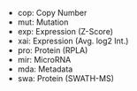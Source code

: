 * cop: Copy Number
* mut: Mutation
* exp: Expression (Z-Score)
* xai: Expression (Avg. log2 Int.)
* pro: Protein (RPLA)
* mir: MicroRNA
* mda: Metadata
* swa: Protein (SWATH-MS)